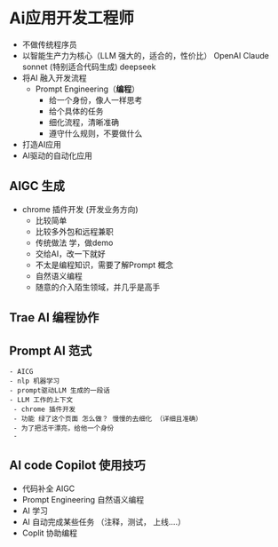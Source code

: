 # Ai应用开发工程师
- 不做传统程序员
- 以智能生产力为核心（LLM 强大的，适合的，性价比）
  OpenAI
  Claude sonnet (特别适合代码生成)
  deepseek
- 将AI 融入开发流程
  - Prompt Engineering（**编程**）
     - 给一个身份，像人一样思考
     - 给个具体的任务
     - 细化流程，清晰准确
     - 遵守什么规则，不要做什么
- 打造AI应用
- AI驱动的自动化应用     
## AIGC 生成
- chrome 插件开发 (开发业务方向)
    - 比较简单
    - 比较多外包和远程兼职
    - 传统做法
     学，做demo
    - 交给AI，改一下就好
    - 不太是编程知识，需要了解Prompt 概念
    - 自然语义编程
    - 随意的介入陌生领域，并几乎是高手
## Trae AI 编程协作

## Prompt AI 范式
    - AICG 
    - nlp 机器学习
    - prompt驱动LLM 生成的一段话
    - LLM 工作的上下文
     - chrome 插件开发
     - 功能 绿了这个页面 怎么做？ 慢慢的去细化 （详细且准确）
     - 为了把活干漂亮，给他一个身份
     - 

## AI code Copilot 使用技巧
 - 代码补全 AIGC
 - Prompt Engineering 自然语义编程
 - AI 学习
 - AI 自动完成某些任务 （注释，测试， 上线....）
 - Coplit 协助编程